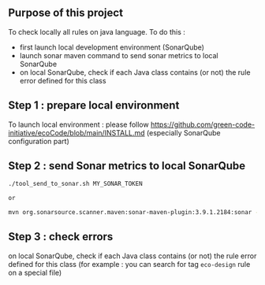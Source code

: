 Purpose of this project
---

To check locally all rules on java language.
To do this :

- first launch local development environment (SonarQube)
- launch sonar maven command to send sonar metrics to local SonarQube
- on local SonarQube, check if each Java class contains (or not) the rule error defined for this class

Step 1 : prepare local environment
---

To launch local environment : please follow https://github.com/green-code-initiative/ecoCode/blob/main/INSTALL.md
(especially SonarQube configuration part)

Step 2 : send Sonar metrics to local SonarQube
---

```sh
./tool_send_to_sonar.sh MY_SONAR_TOKEN

or

mvn org.sonarsource.scanner.maven:sonar-maven-plugin:3.9.1.2184:sonar -Dsonar.login=MY_SONAR_TOKEN
```

Step 3 : check errors
---

on local SonarQube, check if each Java class contains (or not) the rule error defined for this class
(for example : you can search for tag `eco-design` rule on a special file)
